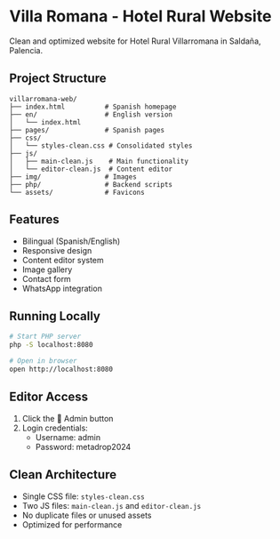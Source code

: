 # Villa Romana - Hotel Rural Website

Clean and optimized website for Hotel Rural Villarromana in Saldaña, Palencia.

## Project Structure

```
villarromana-web/
├── index.html          # Spanish homepage
├── en/                 # English version
│   └── index.html
├── pages/              # Spanish pages
├── css/
│   └── styles-clean.css # Consolidated styles
├── js/
│   ├── main-clean.js    # Main functionality
│   └── editor-clean.js  # Content editor
├── img/                # Images
├── php/                # Backend scripts
└── assets/             # Favicons
```

## Features

- Bilingual (Spanish/English)
- Responsive design
- Content editor system
- Image gallery
- Contact form
- WhatsApp integration

## Running Locally

```bash
# Start PHP server
php -S localhost:8080

# Open in browser
open http://localhost:8080
```

## Editor Access

1. Click the 🔐 Admin button
2. Login credentials:
   - Username: admin
   - Password: metadrop2024

## Clean Architecture

- Single CSS file: `styles-clean.css`
- Two JS files: `main-clean.js` and `editor-clean.js`
- No duplicate files or unused assets
- Optimized for performance